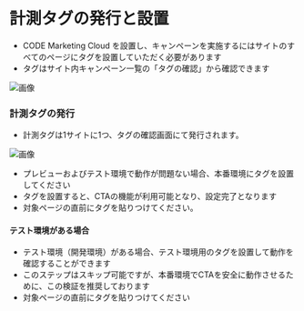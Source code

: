 # 計測タグの発行と設置

* CODE Marketing Cloud を設置し、キャンペーンを実施するにはサイトのすべてのページにタグを設置していただく必要があります
* タグはサイト内キャンペーン一覧の「タグの確認」から確認できます

![画像](https://github.com/f-code/code-mc-docs/blob/master/ja/images/campaign-top.PNG)

### 計測タグの発行

* 計測タグは1サイトに1つ、タグの確認画面にて発行されます。

![画像](https://github.com/f-code/code-mc-docs/blob/master/ja/images/tags.PNG)

* プレビューおよびテスト環境で動作が問題ない場合、本番環境にタグを設置してください
* タグを設置すると、CTAの機能が利用可能となり、設定完了となります
* 対象ページの</body>直前にタグを貼りつけてください。


#### テスト環境がある場合

* テスト環境（開発環境）がある場合、テスト環境用のタグを設置して動作を確認することができます
* このステップはスキップ可能ですが、本番環境でCTAを安全に動作させるために、この検証を推奨しております
* 対象ページの</body>直前にタグを貼りつけてください

